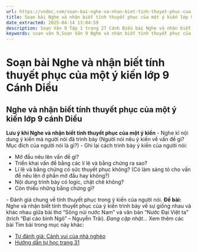 ```yaml
---
url: https://vndoc.com/soan-bai-nghe-va-nhan-biet-tinh-thuyet-phuc-cua-mot-y-kien-lop-9-canh-dieu-320054
title: Soạn bài Nghe và nhận biết tính thuyết phục của một ý kiến lớp 9 Cánh Diều - VnDoc.com
date_extracted: 2025-04-14 13:04:59
description: Soạn Văn 9 Tập 1 trang 27 Cánh Diều bài Nghe và nhận biết tính thuyết phục của một ý kiến gồm phần trả lời chi tiết, đầy đủ, bám sát các câu hỏi, yêu cầu trong SGK (chỉ có trên VnDoc). Mời các bạn tham khảo.
keywords: soạn văn 9,Soạn Văn 9 Nghe và nhận biết tính thuyết phục của một ý kiến,Nghe và nhận biết tính thuyết phục của một ý kiến lớp 9,Soạn bài Nghe và nhận biết tính thuyết phục của một ý kiến,soạn văn 9 Tập 1 trang 27 Cánh Diều,Nghe và nhận biết tính thuyết phục của một ý kiến lớp 9 Cánh Diều,Nghe và nhận biết tính thuyết phục của một ý kiến trang 27 lớp 9,văn 9,ngữ văn 9,soạn văn 9 Cánh Diều,soạn văn 9 tập 1,giải văn 9,soạn ngữ văn 9,giải ngữ văn 9,giải sgk ngữ văn 9
---
```


# Soạn bài Nghe và nhận biết tính thuyết phục của một ý kiến lớp 9 Cánh Diều
## **Nghe và nhận biết tính thuyết phục của một ý kiến lớp 9 cánh Diều**
**Lưu ý khi Nghe và nhận biết tính thuyết phục của một ý kiến**
\- Nghe kĩ nội dung ý kiến mà người nói đã trình bày \(Người nói nêu ý kiến về vấn đề gì? Mục đích của người nói là gì?\)
\- Ghi lại cách trình bày ý kiến của người nói:
  * Mở đầu nêu lên vấn đề gì?
  * Triển khai vấn đề bằng các lí lẽ và bằng chứng ra sao?
  * Lí lẽ và bằng chứng có sức thuyết phục không? \(Có làm sáng tỏ cho vấn đề nêu lên ở phần mở đầu hay không?\)
  * Nội dung trình bày có logic, chặt chẽ không?
  * Còn thiếu những bằng chứng gì?

\- Đánh giá chung về tính thuyết phục trong ý kiến của người nói.
**Đề bài:** Nghe và nhận biết tính thuyết phục của ý kiến trình bày về sự giống nhau và khác nhau giữa bài thơ “Sông núi nước Nam” và văn bản “Nước Đại Việt ta" \(trích “Đại cáo bình Ngô” – Nguyễn Trãi\).
_Đang cập nhật..._
Xem thêm các bài Tìm bài trong mục này khác:
  * [Tự đánh giá: Cảnh vui của nhà nghèo](</soan-bai-canh-vui-cua-nha-ngheo-lop-9-canh-dieu-320058>)
  * [Hướng dẫn tự học trang 31](</soan-bai-huong-dan-tu-hoc-trang-31-lop-9-tap-1-canh-dieu-320059>)

